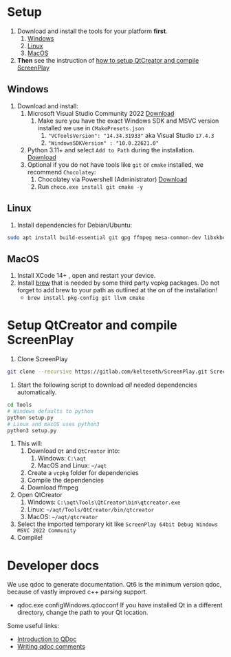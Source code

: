 # Setup
1. Download and install the tools for your platform __first__.
   1. [Windows](#windows)
   1. [Linux](#linux)
   1. [MacOS](#macos)
2. __Then__ see the instruction of [how to setup QtCreator and compile ScreenPlay](#setup-qtcreator-and-compile-screenplay)

## Windows
1. Download and install:
   1. Microsoft Visual Studio Community 2022 [Download](https://visualstudio.microsoft.com/de/vs/community/)
      1. Make sure you have the exact Windows SDK and MSVC version installed we use in `CMakePresets.json`
         1. `"VCToolsVersion": "14.34.31933"` aka Visual Studio `17.4.3`
         2. `"WindowsSDKVersion" : "10.0.22621.0"`  
   2. Python 3.11+ and select `Add to Path` during the installation. [Download](https://www.python.org/downloads/)
   3. Optional if you do not have tools like `git` or `cmake` installed, we recommend `Chocolatey`:
      1. Chocolatey via Powershell (Administrator) [Download](https://chocolatey.org/install)
      2. Run `choco.exe install git cmake -y`

## Linux
1. Install dependencies for Debian/Ubuntu:
``` bash
sudo apt install build-essential git gpg ffmpeg mesa-common-dev libxkbcommon-* libfontconfig curl zip unzip tar cmake pkg-config apt-transport-https ca-certificates gnupg software-properties-common wget software-properties-common python3 python3-pip  libgl1-mesa-dev lld ninja-build qml-module-qt-websockets qtwebengine5-* -y
```

## MacOS
1. Install XCode 14+ , open and restart your device.
1. Install [brew](https://brew.sh) that is needed by some third party vcpkg packages. Do not forget to add brew to your path as outlined at the on of the installation!
    - `brew install pkg-config git llvm cmake`

# Setup QtCreator and compile ScreenPlay
1. Clone ScreenPlay
``` bash
git clone --recursive https://gitlab.com/kelteseth/ScreenPlay.git ScreenPlay/ScreenPlay
```
1. Start the following script to download _all_ needed dependencies automatically. 
``` bash
cd Tools
# Windows defaults to python
python setup.py
# Linux and macOS uses python3
python3 setup.py
```
1. This will:
   1. Download `Qt` and `QtCreator` into:
      1. Windows: `C:\aqt`
      2. MacOS and Linux: `~/aqt`
   2. Create a `vcpkg` folder for dependencies
   3. Compile the dependencies
   4. Download ffmpeg
1. Open QtCreator
      1. Windows: `C:\aqt\Tools\QtCreator\bin\qtcreator.exe`
      2. Linux: `~/aqt/Tools/QtCreator/bin/qtcreator`
      3. MacOS: `~/aqt/qtcreator`
1. Select the imported temporary kit like `ScreenPlay 64bit Debug Windows MSVC 2022 Community`
2. Compile!

# Developer docs 
We use qdoc to generate documentation. Qt6 is the minimum version qdoc, because of vastly improved c++ parsing support. 
* qdoc.exe configWindows.qdocconf
If you have installed Qt in a different directory, change the path to your Qt location.

Some useful links:
* [Introduction to QDoc](https://doc.qt.io/qt-5/01-qdoc-manual.html)
* [Writing qdoc comments](https://doc.qt.io/qt-5/qdoc-guide-writing.html)

